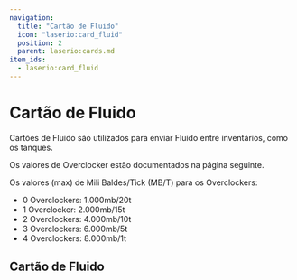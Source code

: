 ```yaml
---
navigation:
  title: "Cartão de Fluido"
  icon: "laserio:card_fluid"
  position: 2
  parent: laserio:cards.md
item_ids:
  - laserio:card_fluid
---
```


# Cartão de Fluido

Cartões de Fluido são utilizados para enviar Fluido entre inventários, como os tanques.

Os valores de Overclocker estão documentados na página seguinte.

Os valores (max) de Mili Baldes/Tick (MB/T) para os Overclockers:


- 0 Overclockers: 1.000mb/20t
- 1 Overclocker:  2.000mb/15t
- 2 Overclockers: 4.000mb/10t
- 3 Overclockers: 6.000mb/5t
- 4 Overclockers: 8.000mb/1t

## Cartão de Fluido



<Recipe id="laserio:card_fluid" />

